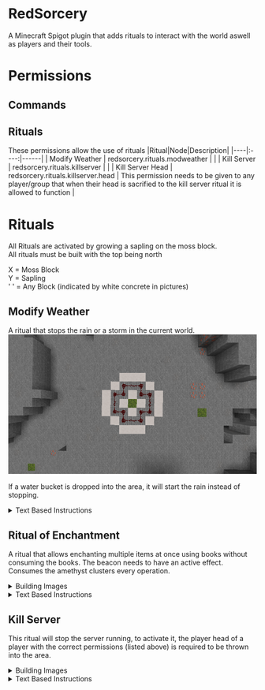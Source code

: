 # RedSorcery

A Minecraft Spigot plugin that adds rituals to interact with the world aswell as players and their tools.

# Permissions
## Commands
## Rituals
These permissions allow the use of rituals
|Ritual|Node|Description|
|----|:----:|------|
| Modify Weather | redsorcery.rituals.modweather | |
| Kill Server | redsorcery.rituals.killserver | |
| Kill Server Head | redsorcery.rituals.killserver.head | This permission needs to be given to any player/group that when their head is sacrified to the kill server ritual it is allowed to function |

# Rituals
All Rituals are activated by growing a sapling on the moss block.\
All rituals must be built with the top being north

X = Moss Block\
Y = Sapling\
' ' = Any Block (indicated by white concrete in pictures)

## Modify Weather
A ritual that stops the rain or a storm in the current world.
![Modify Weather Layout](assets/halt_rain.png)

If a water bucket is dropped into the area, it will start the rain instead of stopping.

<details><summary>Text Based Instructions</summary>
<pre>
A = AIR Blocks
C = Stone Brick Blocks
R = Redstone Wire<br>

From north to south
First Layer
{ ' ', 'C', 'C', 'C', ' ' }
{ 'C', 'C', ' ', 'C', 'C' }
{ 'C', ' ', 'X', ' ', 'C' }
{ 'C', 'C', ' ', 'C', 'C' }
{ ' ', 'C', 'C', 'C', ' ' }
Second Layer (1 block above last)
{ ' ', 'R', 'R', 'R', ' ' }
{ 'R', 'R', 'A', 'R', 'R' }
{ 'R', 'A', 'Y', 'A', 'R' }
{ 'R', 'R', 'A', 'R', 'R' }
{ ' ', 'R', 'R', 'R', ' ' }
</pre>
</details>

## Ritual of Enchantment
A ritual that allows enchanting multiple items at once using books without consuming the books.
The beacon needs to have an active effect.
Consumes the amethyst clusters every operation.
<details><summary>Building Images</summary>

![Ritual of Enchantment Layout level 0](assets/enchantment_level0.png)
![Ritual of Enchantment Layout level 1](assets/enchantment_level1.png)
![Ritual of Enchantment Layout level 2](assets/enchantment_level2.png)
![Ritual of Enchantment Layout level 3](assets/enchantment_level3.png)
![Ritual of Enchantment Layout level 4](assets/enchantment_level4.png)
![Ritual of Enchantment Layout level 5](assets/enchantment_level5.png)
![Ritual of Enchantment Layout level 5 amethyst](assets/enchantment_level5_amethyst.png)
![Ritual of Enchantment Layout level 6](assets/enchantment_level6.png)
![Ritual of Enchantment Layout level 7](assets/enchantment_level7.png)
![Ritual of Enchantment Layout level 8](assets/enchantment_level8.png)
</details>
<details><summary>Text Based Instructions</summary>

<pre>
'S' = STONE_BRICKS
'P' = QUARTZ_PILLAR
'T' = ENCHANTING_TABLE
'D' = DEEPSLATE_TILES
'A' = POLISHED_BLACKSTONE_BRICK_STAIRS
'Q' = QUARTZ_STAIRS
'B' = BEACON
'C' = AMETHYST_CLUSTER
'E' = CHISELED_QUARTZ_BLOCK
'N' = NETHERITE_BLOCK
<br>

From north to south
First Layer
{ ' ', ' ', ' ', 'S', 'S', 'S', 'S', 'S', ' ', ' ', ' ' }
{ ' ', ' ', 'S', ' ', ' ', ' ', ' ', ' ', 'S', ' ', ' ' }
{ ' ', 'S', ' ', ' ', ' ', ' ', ' ', ' ', ' ', 'S', ' ' }
{ 'S', ' ', ' ', 'D', 'D', 'D', 'D', 'D', ' ', ' ', 'S' }
{ 'S', ' ', ' ', 'D', 'A', 'A', 'A', 'D', ' ', ' ', 'S' }
{ 'S', ' ', ' ', 'D', 'A', 'X', 'A', 'D', ' ', ' ', 'S' }
{ 'S', ' ', ' ', 'D', 'A', 'A', 'A', 'D', ' ', ' ', 'S' }
{ 'S', ' ', ' ', 'D', 'D', 'D', 'D', 'D', ' ', ' ', 'S' }
{ ' ', 'S', ' ', ' ', ' ', ' ', ' ', ' ', ' ', 'S', ' ' }
{ ' ', ' ', 'S', ' ', ' ', ' ', ' ', ' ', 'S', ' ', ' ' }
{ ' ', ' ', ' ', 'S', 'S', 'S', 'S', 'S', ' ', ' ', ' ' }
Second Layer
{ ' ', ' ', ' ', 'P', ' ', ' ', ' ', 'P', ' ', ' ', ' ' }
{ ' ', ' ', ' ', ' ', ' ', ' ', ' ', ' ', ' ', ' ', ' ' }
{ ' ', ' ', 'T', ' ', ' ', ' ', ' ', ' ', 'T', ' ', ' ' }
{ 'P', ' ', ' ', ' ', ' ', ' ', ' ', ' ', ' ', ' ', 'P' }
{ ' ', ' ', ' ', ' ', ' ', ' ', ' ', ' ', ' ', ' ', ' ' }
{ ' ', ' ', ' ', ' ', ' ', 'Y', ' ', ' ', ' ', ' ', ' ' }
{ ' ', ' ', ' ', ' ', ' ', ' ', ' ', ' ', ' ', ' ', ' ' }
{ 'P', ' ', ' ', ' ', ' ', ' ', ' ', ' ', ' ', ' ', 'P' }
{ ' ', ' ', 'T', ' ', ' ', ' ', ' ', ' ', 'T', ' ', ' ' }
{ ' ', ' ', ' ', ' ', ' ', ' ', ' ', ' ', ' ', ' ', ' ' }
{ ' ', ' ', ' ', 'P', ' ', ' ', ' ', 'P', ' ', ' ', ' ' }
Third Layer
{ ' ', ' ', ' ', 'P', ' ', ' ', ' ', 'P', ' ', ' ', ' ' }
{ ' ', ' ', ' ', ' ', ' ', ' ', ' ', ' ', ' ', ' ', ' ' }
{ ' ', ' ', ' ', ' ', ' ', ' ', ' ', ' ', ' ', ' ', ' ' }
{ 'P', ' ', ' ', ' ', ' ', ' ', ' ', ' ', ' ', ' ', 'P' }
{ ' ', ' ', ' ', ' ', ' ', ' ', ' ', ' ', ' ', ' ', ' ' }
{ ' ', ' ', ' ', ' ', ' ', ' ', ' ', ' ', ' ', ' ', ' ' }
{ ' ', ' ', ' ', ' ', ' ', ' ', ' ', ' ', ' ', ' ', ' ' }
{ 'P', ' ', ' ', ' ', ' ', ' ', ' ', ' ', ' ', ' ', 'P' }
{ ' ', ' ', ' ', ' ', ' ', ' ', ' ', ' ', ' ', ' ', ' ' }
{ ' ', ' ', ' ', ' ', ' ', ' ', ' ', ' ', ' ', ' ', ' ' }
{ ' ', ' ', ' ', 'P', ' ', ' ', ' ', 'P', ' ', ' ', ' ' }
Fourth Layer
{ ' ', ' ', ' ', 'P', ' ', ' ', ' ', 'P', ' ', ' ', ' ' }
{ ' ', ' ', ' ', 'Q', ' ', ' ', ' ', 'Q', ' ', ' ', ' ' }
{ ' ', ' ', ' ', ' ', ' ', ' ', ' ', ' ', ' ', ' ', ' ' }
{ 'P', 'Q', ' ', ' ', ' ', ' ', ' ', ' ', ' ', 'Q', 'P' }
{ ' ', ' ', ' ', ' ', ' ', ' ', ' ', ' ', ' ', ' ', ' ' }
{ ' ', ' ', ' ', ' ', ' ', ' ', ' ', ' ', ' ', ' ', ' ' }
{ ' ', ' ', ' ', ' ', ' ', ' ', ' ', ' ', ' ', ' ', ' ' }
{ 'P', 'Q', ' ', ' ', ' ', ' ', ' ', ' ', ' ', 'Q', 'P' }
{ ' ', ' ', ' ', ' ', ' ', ' ', ' ', ' ', ' ', ' ', ' ' }
{ ' ', ' ', ' ', 'Q', ' ', ' ', ' ', 'Q', ' ', ' ', ' ' }
{ ' ', ' ', ' ', 'P', ' ', ' ', ' ', 'P', ' ', ' ', ' ' }
Fifth Layer
{ ' ', ' ', ' ', 'Q', ' ', ' ', ' ', 'Q', ' ', ' ', ' ' }
{ ' ', ' ', ' ', 'E', ' ', ' ', ' ', 'E', ' ', ' ', ' ' }
{ ' ', ' ', ' ', 'Q', ' ', ' ', ' ', 'Q', ' ', ' ', ' ' }
{ 'Q', 'E', 'Q', ' ', ' ', ' ', ' ', ' ', 'Q', 'E', 'Q' }
{ ' ', ' ', ' ', ' ', ' ', ' ', ' ', ' ', ' ', ' ', ' ' }
{ ' ', ' ', ' ', ' ', ' ', ' ', ' ', ' ', ' ', ' ', ' ' }
{ ' ', ' ', ' ', ' ', ' ', ' ', ' ', ' ', ' ', ' ', ' ' }
{ 'Q', 'E', 'Q', ' ', ' ', ' ', ' ', ' ', 'Q', 'E', 'Q' }
{ ' ', ' ', ' ', ' ', ' ', ' ', ' ', 'Q', ' ', ' ', ' ' }
{ ' ', ' ', ' ', 'E', ' ', ' ', ' ', 'E', ' ', ' ', ' ' }
{ ' ', ' ', ' ', 'Q', ' ', ' ', ' ', 'Q', ' ', ' ', ' ' }
Sixth Layer
{ ' ', ' ', ' ', ' ', ' ', ' ', ' ', ' ', ' ', ' ', ' ' }
{ ' ', ' ', ' ', 'Q', ' ', ' ', ' ', 'Q', ' ', ' ', ' ' }
{ ' ', ' ', ' ', 'E', ' ', ' ', ' ', 'E', ' ', ' ', ' ' }
{ ' ', 'Q', 'E', 'C', ' ', ' ', ' ', 'C', 'E', 'Q', ' ' }
{ ' ', ' ', ' ', ' ', ' ', ' ', ' ', ' ', ' ', ' ', ' ' }
{ ' ', ' ', ' ', ' ', ' ', ' ', ' ', ' ', ' ', ' ', ' ' }
{ ' ', ' ', ' ', ' ', ' ', ' ', ' ', ' ', ' ', ' ', ' ' }
{ ' ', 'Q', 'E', 'C', ' ', ' ', ' ', 'C', 'E', 'Q', ' ' }
{ ' ', ' ', ' ', 'E', ' ', ' ', ' ', 'E', ' ', ' ', ' ' }
{ ' ', ' ', ' ', 'Q', ' ', ' ', ' ', 'Q', ' ', ' ', ' ' }
{ ' ', ' ', ' ', ' ', ' ', ' ', ' ', ' ', ' ', ' ', ' ' }
Seventh Layer
{ ' ', ' ', ' ', ' ', ' ', ' ', ' ', ' ', ' ', ' ', ' ' }
{ ' ', ' ', ' ', ' ', ' ', ' ', ' ', ' ', ' ', ' ', ' ' }
{ ' ', ' ', ' ', 'Q', ' ', ' ', ' ', 'Q', ' ', ' ', ' ' }
{ ' ', ' ', 'Q', 'N', ' ', ' ', ' ', 'N', 'Q', ' ', ' ' }
{ ' ', ' ', ' ', ' ', ' ', ' ', ' ', ' ', ' ', ' ', ' ' }
{ ' ', ' ', ' ', ' ', ' ', ' ', ' ', ' ', ' ', ' ', ' ' }
{ ' ', ' ', ' ', ' ', ' ', ' ', ' ', ' ', ' ', ' ', ' ' }
{ ' ', ' ', 'Q', 'N', ' ', ' ', ' ', 'N', 'Q', ' ', ' ' }
{ ' ', ' ', ' ', 'Q', ' ', ' ', ' ', 'Q', ' ', ' ', ' ' }
{ ' ', ' ', ' ', ' ', ' ', ' ', ' ', ' ', ' ', ' ', ' ' }
{ ' ', ' ', ' ', ' ', ' ', ' ', ' ', ' ', ' ', ' ', ' ' }
Eigth Layer
{ ' ', ' ', ' ', ' ', ' ', ' ', ' ', ' ', ' ', ' ', ' ' }
{ ' ', ' ', ' ', ' ', ' ', ' ', ' ', ' ', ' ', ' ', ' ' }
{ ' ', ' ', ' ', ' ', ' ', ' ', ' ', ' ', ' ', ' ', ' ' }
{ ' ', ' ', ' ', 'Q', 'Q', 'Q', 'Q', 'Q', ' ', ' ', ' ' }
{ ' ', ' ', ' ', 'Q', 'N', 'N', 'N', 'Q', ' ', ' ', ' ' }
{ ' ', ' ', ' ', 'Q', 'N', 'N', 'N', 'Q', ' ', ' ', ' ' }
{ ' ', ' ', ' ', 'Q', 'N', 'N', 'N', 'Q', ' ', ' ', ' ' }
{ ' ', ' ', ' ', 'Q', 'Q', 'Q', 'Q', 'Q', ' ', ' ', ' ' }
{ ' ', ' ', ' ', ' ', ' ', ' ', ' ', ' ', ' ', ' ', ' ' }
{ ' ', ' ', ' ', ' ', ' ', ' ', ' ', ' ', ' ', ' ', ' ' }
{ ' ', ' ', ' ', ' ', ' ', ' ', ' ', ' ', ' ', ' ', ' ' }
Ninth Layer
{ ' ', ' ', ' ', ' ', ' ', ' ', ' ', ' ', ' ', ' ', ' ' }
{ ' ', ' ', ' ', ' ', ' ', ' ', ' ', ' ', ' ', ' ', ' ' }
{ ' ', ' ', ' ', ' ', ' ', ' ', ' ', ' ', ' ', ' ', ' ' }
{ ' ', ' ', ' ', ' ', ' ', ' ', ' ', ' ', ' ', ' ', ' ' }
{ ' ', ' ', ' ', ' ', ' ', ' ', ' ', ' ', ' ', ' ', ' ' }
{ ' ', ' ', ' ', ' ', ' ', 'B', ' ', ' ', ' ', ' ', ' ' }
{ ' ', ' ', ' ', ' ', ' ', ' ', ' ', ' ', ' ', ' ', ' ' }
{ ' ', ' ', ' ', ' ', ' ', ' ', ' ', ' ', ' ', ' ', ' ' }
{ ' ', ' ', ' ', ' ', ' ', ' ', ' ', ' ', ' ', ' ', ' ' }
{ ' ', ' ', ' ', ' ', ' ', ' ', ' ', ' ', ' ', ' ', ' ' }
{ ' ', ' ', ' ', ' ', ' ', ' ', ' ', ' ', ' ', ' ', ' ' }
</pre>
</details>

## Kill Server
This ritual will stop the server running, to activate it, the player head of a player with the correct permissions (listed above) is required to be thrown into the area.
<details><summary>Building Images</summary>

![Kill Server Layout level 0](assets/kill_server_level0.png)
![Kill Server Layout level 1](assets/kill_server_level1.png)
</details>

<details><summary>Text Based Instructions</summary>
<pre>
A = AIR Blocks
C = Netherite Blocks
B = Ancient Debris Blocks
R = Diamond Blocks<br>

From north to south
First Layer
{ ' ', 'C', 'C', 'C', 'C', 'C', ' ', }
{ 'C', ' ', ' ', 'R', ' ', ' ', 'C', }
{ 'C', ' ', 'R', 'R', 'R', ' ', 'C', }
{ 'C', ' ', ' ', 'X', ' ', ' ', 'C', }
{ 'C', ' ', ' ', 'R', ' ', ' ', 'C', }
{ 'C', ' ', ' ', 'R', ' ', ' ', 'C', }
{ ' ', 'C', 'C', 'C', 'C', 'C', ' ', }
Second Layer
{ ' ', 'R', 'R', 'R', 'R', 'R', ' ' }
{ 'R', ' ', 'B', 'A', 'B', ' ', 'R' }
{ 'R', ' ', 'A', 'A', 'A', ' ', 'R' }
{ 'R', ' ', 'B', 'Y', 'B', ' ', 'R' }
{ 'R', ' ', 'B', 'A', 'B', ' ', 'R' }
{ 'R', ' ', 'B', 'A', 'B', ' ', 'R' }
{ ' ', 'R', 'R', 'R', 'R', 'R', ' ' }
</pre>
</details>